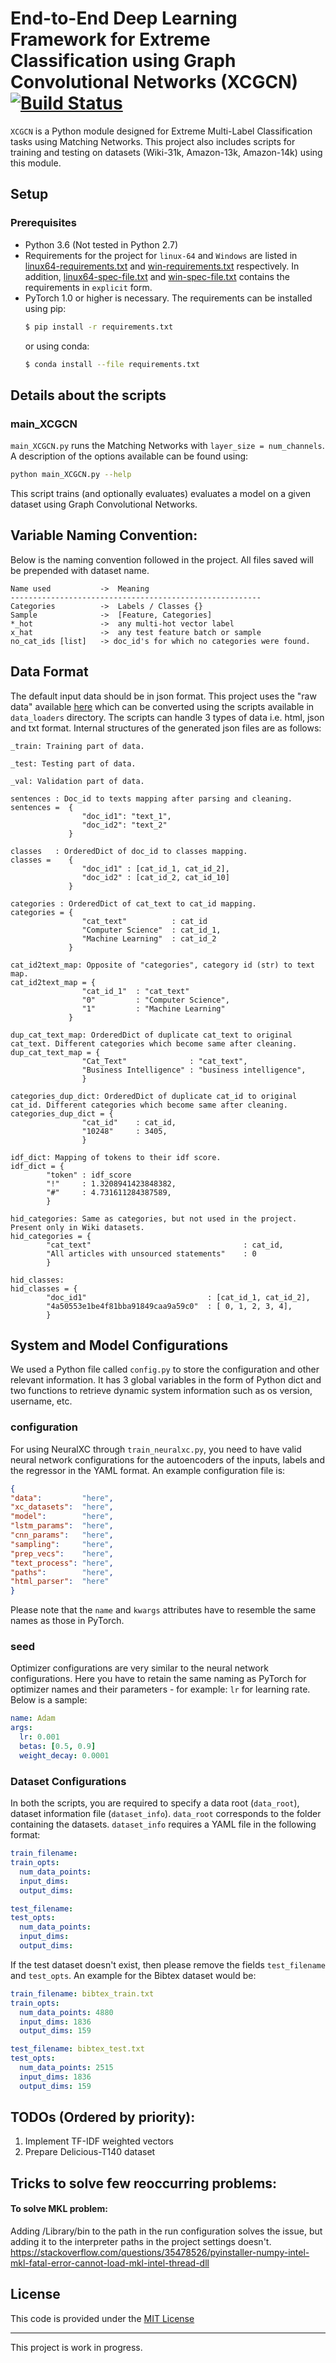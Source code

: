 # End-to-End Deep Learning Framework for Extreme Classification using Graph Convolutional Networks (XCGCN)[![Build Status](https://travis-ci.org/vishwakftw/extreme-classification.svg?branch=master)](https://travis-ci.org/vishwakftw/extreme-classification)

`XCGCN` is a Python module designed for Extreme Multi-Label Classification tasks using Matching Networks.
This project also includes scripts for training and testing on datasets (Wiki-31k, Amazon-13k, Amazon-14k) using this module.

## Setup

### Prerequisites

- Python 3.6 (Not tested in Python 2.7)
- Requirements for the project for `linux-64` and `Windows` are listed in [linux64-requirements.txt](linux64-requirements.txt) and [win-requirements.txt](win-requirements.txt) respectively. In addition, [linux64-spec-file.txt](linux64-spec-file.txt) and [win-spec-file.txt](win-spec-file.txt) contains the requirements in `explicit` form.
- PyTorch 1.0 or higher is necessary. The requirements can be installed using pip:
   ```bash
   $ pip install -r requirements.txt 
   ```
   or using conda:
   ```bash
   $ conda install --file requirements.txt
     ```
     
<!---
### Installing `XCGCN`

- Clone the repository.
  ```bash
  $ git clone https://github.com/vishwakftw/extreme-classification
  $ cd extreme-classification
  ```

- Install
  ```bash
  $ python setup.py install
  ```

- To test if your installation is successful, try running the command:
  ```bash
  $ python -c "import XCGCN"
  ```
--->

## Details about the scripts

### main_XCGCN

`main_XCGCN.py` runs the Matching Networks with `layer_size = num_channels`. A description of the options available can be found using:

```bash
python main_XCGCN.py --help
```

This script trains (and optionally evaluates) evaluates a model on a given dataset using Graph Convolutional Networks.

## Variable Naming Convention:
Below is the naming convention followed in the project. All files saved will be prepended with dataset name.

    Name used           ->  Meaning
    --------------------------------------------------------
    Categories          ->  Labels / Classes {}
    Sample              ->  [Feature, Categories]
    *_hot               ->  any multi-hot vector label
    x_hat               ->  any test feature batch or sample
    no_cat_ids [list]   -> doc_id's for which no categories were found.

## Data Format
The default input data should be in json format. This project uses the "raw data" available [here](http://manikvarma.org/downloads/XC/XMLRepository.html) which can be converted using the scripts available in `data_loaders` directory. The scripts can handle 3 types of data i.e. html, json and txt format. Internal structures of the generated json files are as follows:

    _train: Training part of data.
    
    _test: Testing part of data.
    
    _val: Validation part of data.

    sentences : Doc_id to texts mapping after parsing and cleaning.
    sentences =  {
                    "doc_id1": "text_1",
                    "doc_id2": "text_2"
                 }
    
    classes   : OrderedDict of doc_id to classes mapping.
    classes =    {     
                    "doc_id1" : [cat_id_1, cat_id_2],
                    "doc_id2" : [cat_id_2, cat_id_10]
                 }
    
    categories : OrderedDict of cat_text to cat_id mapping.
    categories = {
                    "cat_text"          : cat_id
                    "Computer Science"  : cat_id_1,
                    "Machine Learning"  : cat_id_2
                 }
                 
    cat_id2text_map: Opposite of "categories", category id (str) to text map.
    cat_id2text_map = {
                    "cat_id_1"  : "cat_text"
                    "0"         : "Computer Science",
                    "1"         : "Machine Learning"
                 }
    
    dup_cat_text_map: OrderedDict of duplicate cat_text to original cat_text. Different categories which become same after cleaning.
    dup_cat_text_map = {
                    "Cat_Text"              : "cat_text",
                    "Business Intelligence" : "business intelligence",
                    }
                    
    categories_dup_dict: OrderedDict of duplicate cat_id to original cat_id. Different categories which become same after cleaning.
    categories_dup_dict = {
                    "cat_id"    : cat_id,
                    "10248"     : 3405,
                    }
    
    idf_dict: Mapping of tokens to their idf score.
    idf_dict = {    
            "token" : idf_score
            "!"     : 1.3208941423848382,
            "#"     : 4.731611284387589,
            }
    
    hid_categories: Same as categories, but not used in the project. Present only in Wiki datasets.
    hid_categories = {
            "cat_text"                                  : cat_id,
            "All articles with unsourced statements"    : 0
            }
    
    hid_classes:
    hid_classes = {
            "doc_id1"                           : [cat_id_1, cat_id_2],
            "4a50553e1be4f81bba91849caa9a59c0"  : [ 0, 1, 2, 3, 4],
            }                 

## System and Model Configurations
We used a Python file called `config.py` to store the configuration and other relevant information. It has 3 global variables in the form of Python dict and two functions to retrieve dynamic system information such as os version, username, etc.

### configuration
For using NeuralXC through `train_neuralxc.py`, you need to have valid neural network configurations for the autoencoders of the inputs, labels and the regressor in the YAML format. An example configuration file is:
```json
{
"data":         "here",
"xc_datasets":  "here",
"model":        "here",
"lstm_params":  "here",
"cnn_params":   "here",
"sampling":     "here",
"prep_vecs":    "here",
"text_process": "here",
"paths":        "here",
"html_parser":  "here"
}

```
Please note that the `name` and `kwargs` attributes have to resemble the same names as those in PyTorch.

### seed
Optimizer configurations are very similar to the neural network configurations. Here you have to retain the same naming as PyTorch for optimizer names and their parameters - for example: `lr` for learning rate. Below is a sample:
```yaml
name: Adam
args:
  lr: 0.001
  betas: [0.5, 0.9]
  weight_decay: 0.0001
```

### Dataset Configurations
In both the scripts, you are required to specify a data root (`data_root`), dataset information file (`dataset_info`). `data_root` corresponds to the folder containing the datasets. `dataset_info` requires a YAML file in the following format:
```yaml
train_filename:
train_opts:
  num_data_points:
  input_dims:
  output_dims:

test_filename:
test_opts:
  num_data_points:
  input_dims:
  output_dims:
```

If the test dataset doesn't exist, then please remove the fields `test_filename` and `test_opts`. An example for the Bibtex dataset would be:
```yaml
train_filename: bibtex_train.txt
train_opts:
  num_data_points: 4880
  input_dims: 1836
  output_dims: 159

test_filename: bibtex_test.txt
test_opts:
  num_data_points: 2515
  input_dims: 1836
  output_dims: 159
```

## TODOs (Ordered by priority): 
1. Implement TF-IDF weighted vectors
2. Prepare Delicious-T140 dataset

## Tricks to solve few reoccurring problems:
#### To solve MKL problem:
Adding <conda-env-root>/Library/bin to the path in the run configuration solves the issue, but
adding it to the interpreter paths in the project settings doesn't.
https://stackoverflow.com/questions/35478526/pyinstaller-numpy-intel-mkl-fatal-error-cannot-load-mkl-intel-thread-dll
 

## License
This code is provided under the [MIT License](LICENSE)

---
This project is work in progress.
